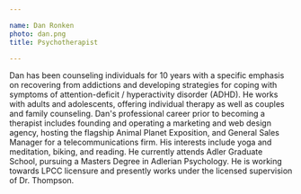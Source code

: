 ```yaml
---

name: Dan Ronken
photo: dan.png
title: Psychotherapist

---
```


Dan has been counseling individuals for 10 years with a specific emphasis on recovering from addictions and developing strategies for coping with symptoms of attention-deficit / hyperactivity disorder (ADHD). He works with adults and adolescents, offering individual therapy as well as couples and family counseling.  Dan's professional career prior to becoming a therapist includes founding and operating a marketing and web design agency, hosting the flagship Animal Planet Exposition, and General Sales Manager for a telecommunications firm. His interests include yoga and meditation, biking, and reading. He currently attends Adler Graduate School, pursuing a Masters Degree in Adlerian Psychology.  He is working towards LPCC licensure and presently works under the licensed supervision of Dr. Thompson.